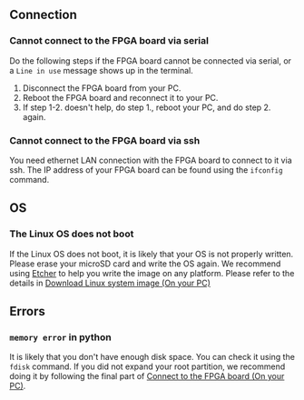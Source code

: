 ## Connection

### Cannot connect to the FPGA board via serial
Do the following steps if the FPGA board cannot be connected via serial, or a `Line in use` message shows up in the terminal. 
1. Disconnect the FPGA board from your PC.
2. Reboot the FPGA board and reconnect it to your PC.
3. If step 1-2. doesn't help, do step 1., reboot your PC, and do step 2. again.

### Cannot connect to the FPGA board via ssh
You need ethernet LAN connection with the FPGA board to connect to it via ssh.
The IP address of your FPGA board can be found using the `ifconfig` command.

## OS

### The Linux OS does not boot
If the Linux OS does not boot, it is likely that your OS is not properly written. 
Please erase your microSD card and write the OS again.
We recommend using [Etcher](https://www.balena.io/etcher/) to help you write the image on any platform.
Please refer to the details in <a href="../install/install.html#download-linux-system-image-on-your-pc">Download Linux system image (On your PC)</a>

## Errors

### `memory error` in python
It is likely that you don't have enough disk space. 
You can check it using the `fdisk` command. 
If you did not expand your root partition, we recommend doing it by following the final part of <a href="../install/install.html#connect-to-the-fpga-board-on-your-pc">Connect to the FPGA board (On your PC)</a>.
